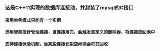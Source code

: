 ### 这是C++11实现的数据库连接池，并封装了mysql的C接口
#### 采用单例模式只能有一个实例
#### 选用智能指针管理连接，当连接用完，会触发自定义的删除器，将连接放回池中
#### 支持连接保活机制，当某些连接长期空闲则会将其回收
